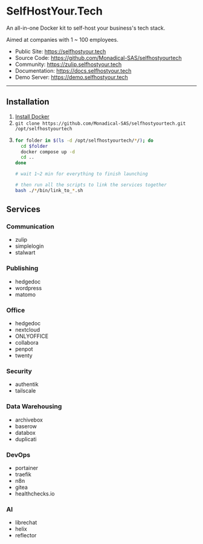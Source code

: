 # SelfHostYour.Tech

An all-in-one Docker kit to self-host your business's tech stack.

Aimed at companies with 1 ~ 100 employees.

- Public Site: https://selfhostyour.tech
- Source Code: https://github.com/Monadical-SAS/selfhostyourtech
- Community: https://zulip.selfhostyour.tech
- Documentation: https://docs.selfhostyour.tech
- Demo Server: https://demo.selfhostyour.tech

---

## Installation

1. [Install Docker](https://docs.docker.com/get-docker/)
2. `git clone https://github.com/Monadical-SAS/selfhostyourtech.git /opt/selfhostyourtech`
3. ```bash
   for folder in $(ls -d /opt/selfhostyourtech/*/); do
     cd $folder
     docker compose up -d
     cd ..
   done

   # wait 1~2 min for everything to finish launching

   # then run all the scripts to link the services together
   bash ./*/bin/link_to_*.sh
   ```

## Services

### Communication

- zulip
- simplelogin
- stalwart

### Publishing

- hedgedoc
- wordpress
- matomo

### Office

- hedgedoc
- nextcloud
- ONLYOFFICE
- collabora
- penpot
- twenty

### Security

- authentik
- tailscale

### Data Warehousing

- archivebox
- baserow
- databox
- duplicati

### DevOps

- portainer
- traefik
- n8n
- gitea
- healthchecks.io

### AI

- librechat
- helix
- reflector
